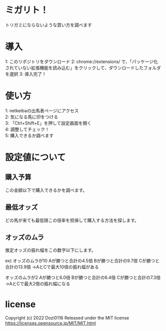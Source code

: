 # ミガリト！
トリガミにならないような買い方を調べます

# 導入

1: このリポジトリをダウンロード
2: chrome://extensions/ で、「パッケージ化されていない拡張機能を読み込む」をクリックして、ダウンロードしたフォルダを選択
3: 導入完了！

# 使い方

1: netkeibaの出馬表ページにアクセス   
2: 気になる馬に印をつける   
3: 「Ctrl+Shift+E」を押して設定画面を開く   
4: 調整してチェック！   
5: 購入できるか調べます   

# 設定値について
## 購入予算
この金額以下で購入できるかを調べます。

## 最低オッズ
どの馬が来ても最低限この倍率を担保して購入する方法を探します。

## オッズのムラ
推定オッズの振れ幅をこの数字以下にします。

ex)
オッズのムラが10
Aが勝つと合計の4.5倍
Bが勝つと合計の9.7倍
Cが勝つと合計の13.9倍
→AとCで最大10倍の振れ幅がある

オッズのムラが2
Aが勝つと6.0倍
Bが勝つと合計の6.4倍
Cが勝つと合計の7.3倍
→AとCで最大2倍の振れ幅になる

# license
Copyright (c) 2022 Dozi0116
Released under the MIT license
https://licenses.opensource.jp/MIT/MIT.html